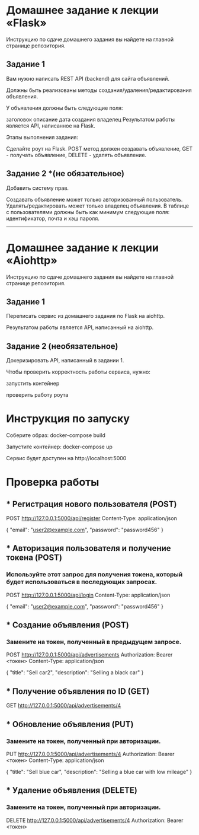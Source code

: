 # Домашнее задание к лекции «Flask»
Инструкцию по сдаче домашнего задания вы найдете на главной странице репозитория.

## Задание 1

Вам нужно написать REST API (backend) для сайта объявлений.

Должны быть реализованы методы создания/удаления/редактирования объявления.

У объявления должны быть следующие поля:

заголовок
описание
дата создания
владелец
Результатом работы является API, написанное на Flask.

Этапы выполнения задания:

Сделайте роут на Flask.
POST метод должен создавать объявление, GET - получать объявление, DELETE - удалять объявление.
## Задание 2 *(не обязательное)

Добавить систему прав.

Создавать объявление может только авторизованный пользователь. 
Удалять/редактировать может только владелец объявления. 
В таблице с пользователями должны быть как минимум следующие поля: идентификатор, почта и хэш пароля.

---

# Домашнее задание к лекции «Aiohttp»
Инструкцию по сдаче домашнего задания вы найдете на главной странице репозитория.

## Задание 1

Переписать сервис из домашнего задания по Flask на aiohttp.

Результатом работы является API, написанный на aiohttp.

## Задание 2 (необязательное)

Докеризировать API, написанный в задании 1.

Чтобы проверить корректность работы сервиса, нужно:

запустить контейнер

проверить работу роута


# Инструкция по запуску

Соберите образ: docker-compose build

Запустите контейнер: docker-compose up

Сервис будет доступен на http://localhost:5000

# Проверка работы

## * Регистрация нового пользователя (POST)
POST http://127.0.0.1:5000/api/register
Content-Type: application/json

{
  "email": "user2@example.com",
  "password": "password456"
}

## * Авторизация пользователя и получение токена (POST)
### Используйте этот запрос для получения токена, который будет использоваться в последующих запросах.
POST http://127.0.0.1:5000/api/login
Content-Type: application/json

{
  "email": "user2@example.com",
  "password": "password456"
}

## * Создание объявления (POST)
### Замените <token> на токен, полученный в предыдущем запросе.
POST http://127.0.0.1:5000/api/advertisements
Authorization: Bearer <токен>
Content-Type: application/json

{
  "title": "Sell car2",
  "description": "Selling a black car"
}

## * Получение объявления по ID (GET)
GET http://127.0.0.1:5000/api/advertisements/4

## * Обновление объявления (PUT)
### Замените <token> на токен, полученный при авторизации.
PUT http://127.0.0.1:5000/api/advertisements/4
Authorization: Bearer <токен>
Content-Type: application/json

{
  "title": "Sell blue car",
  "description": "Selling a blue car with low mileage"
}

## * Удаление объявления (DELETE)
### Замените <token> на токен, полученный при авторизации.
DELETE http://127.0.0.1:5000/api/advertisements/4
Authorization: Bearer <токен>